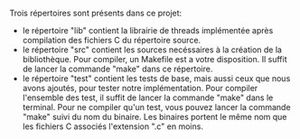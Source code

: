 Trois répertoires sont présents dans ce projet: 
- le répertoire "lib" contient la librairie de threads implémentée après compilation des fichiers C du répertoire source.
- le répertoire "src" contient les sources necéssaires à la création de la bibliothèque. Pour compiler, un Makefile est a votre disposition. Il suffit de lancer la commande "make" dans ce répertoire.
- le répertoire "test" contient les tests de base, mais aussi ceux que nous avons ajoutés, pour tester notre implémentation. Pour compiler l'ensemble des test, il suffit de lancer la commande "make" dans le terminal. Pour ne compiler qu'un test, vous pouvez lancer la commande "make" suivi du nom du binaire. Les binaires portent le même nom que les fichiers C associés l'extension ".c" en moins. 